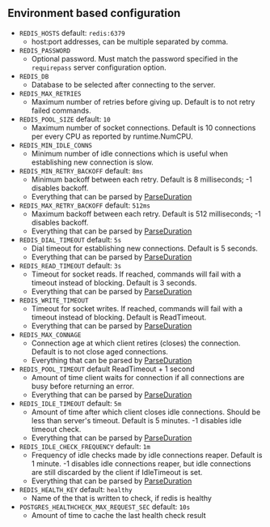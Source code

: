 
## Environment based configuration

* `REDIS_HOSTS` default: `redis:6379`
    * host:port addresses, can be multiple separated by comma.
* `REDIS_PASSWORD`
    * Optional password. Must match the password specified in the `requirepass` server configuration option.
* `REDIS_DB`
    * Database to be selected after connecting to the server.
* `REDIS_MAX_RETRIES`
    * Maximum number of retries before giving up. Default is to not retry failed commands.
* `REDIS_POOL_SIZE` default: `10`
    * Maximum number of socket connections. Default is 10 connections per every CPU as reported by runtime.NumCPU.
* `REDIS_MIN_IDLE_CONNS`
    * Minimum number of idle connections which is useful when establishing new connection is slow.
* `REDIS_MIN_RETRY_BACKOFF` default: `8ms`
    * Minimum backoff between each retry. Default is 8 milliseconds; -1 disables backoff.
    * Everything that can be parsed by [ParseDuration](https://golang.org/pkg/time/#ParseDuration)
* `REDIS_MAX_RETRY_BACKOFF` default: `512ms`
    * Maximum backoff between each retry. Default is 512 milliseconds; -1 disables backoff.
    * Everything that can be parsed by [ParseDuration](https://golang.org/pkg/time/#ParseDuration)
* `REDIS_DIAL_TIMEOUT` default: `5s`
    * Dial timeout for establishing new connections. Default is 5 seconds.
    * Everything that can be parsed by [ParseDuration](https://golang.org/pkg/time/#ParseDuration)
* `REDIS_READ_TIMEOUT` default: `3s`
    * Timeout for socket reads. If reached, commands will fail with a timeout instead of blocking. Default is 3 seconds.
    * Everything that can be parsed by [ParseDuration](https://golang.org/pkg/time/#ParseDuration)
* `REDIS_WRITE_TIMEOUT`
    * Timeout for socket writes. If reached, commands will fail with a timeout instead of blocking. Default is ReadTimeout.
    * Everything that can be parsed by [ParseDuration](https://golang.org/pkg/time/#ParseDuration)
* `REDIS_MAX_CONNAGE`
    * Connection age at which client retires (closes) the connection. Default is to not close aged connections.
    * Everything that can be parsed by [ParseDuration](https://golang.org/pkg/time/#ParseDuration)
* `REDIS_POOL_TIMEOUT` default ReadTimeout + 1 second
    * Amount of time client waits for connection if all connections are busy before returning an error.
    * Everything that can be parsed by [ParseDuration](https://golang.org/pkg/time/#ParseDuration)
* `REDIS_IDLE_TIMEOUT` default: `5m`
    * Amount of time after which client closes idle connections. Should be less than server's timeout. Default is 5 minutes. -1 disables idle timeout check.
    * Everything that can be parsed by [ParseDuration](https://golang.org/pkg/time/#ParseDuration)
* `REDIS_IDLE_CHECK_FREQUENCY` default: `1m`
    * Frequency of idle checks made by idle connections reaper. Default is 1 minute. -1 disables idle connections reaper, but idle connections are still discarded by the client if IdleTimeout is set.
    * Everything that can be parsed by [ParseDuration](https://golang.org/pkg/time/#ParseDuration)
* `REDIS_HEALTH_KEY` default: `healthy`
    * Name of the that is written to check, if redis is healthy
* `POSTGRES_HEALTHCHECK_MAX_REQUEST_SEC` default: `10s`
    * Amount of time to cache the last health check result 